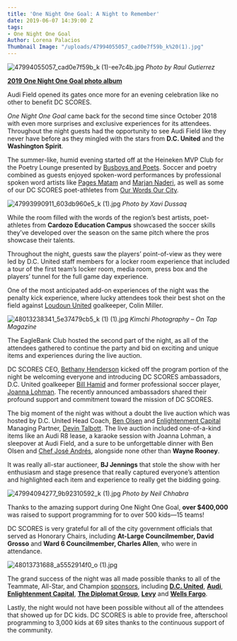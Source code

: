 ```yaml
---
title: 'One Night One Goal: A Night to Remember'
date: 2019-06-07 14:39:00 Z
tags:
- One Night One Goal
Author: Lorena Palacios
Thumbnail Image: "/uploads/47994055057_cad0e7f59b_k%20(1).jpg"
---
```


![47994055057_cad0e7f59b_k (1)-ee7c4b.jpg](/uploads/47994055057_cad0e7f59b_k%20(1)-ee7c4b.jpg)
*Photo by Raul Gutierrez*

**[2019 One Night One Goal photo album](http://bit.ly/ONOG19photos)**

Audi Field opened its gates once more for an evening celebration like no other to benefit DC SCORES.

*One Night One Goal* came back for the second time since October 2018 with even more surprises and exclusive experiences for its attendees. Throughout the night guests had the opportunity to see Audi Field like they never have before as they mingled with the stars from **D.C. United** and the **Washington Spirit**.





The summer-like, humid evening started off at the Heineken MVP Club for the Poetry Lounge presented by [Busboys and Poets](https://www.busboysandpoets.com/). Soccer and poetry combined as guests enjoyed spoken-word performances by professional spoken word artists like [Pages Matam](https://twitter.com/pagesofle) and [Marjan Naderi](https://twitter.com/marjaanxpoetry), as well as some of our DC SCORES poet-athletes from [Our Words Our City](https://smile.amazon.com/dp/B07MX494PW/). 

![47993990911_603db960e5_k (1).jpg](/uploads/47993990911_603db960e5_k%20(1).jpg)
*Photo by Xavi Dussaq*

While the room filled with the words of the region’s best artists, poet-athletes from **Cardozo Education Campus** showcased the soccer skills they’ve developed over the season on the same pitch where the pros showcase their talents.

Throughout the night, guests saw the players’ point-of-view as they were led by D.C. United staff members for a locker room experience that included a tour of the first team’s locker room, media room, press box and the players’ tunnel for the full game day experience. 

One of the most anticipated add-on experiences of the night was the penalty kick experience, where lucky attendees took their best shot on the field against [Loudoun United](https://www.loudoununitedfc.com/) goalkeeper, Colin Miller.

![48013238341_5e37479cb5_k (1) (1).jpg](/uploads/48013238341_5e37479cb5_k%20(1)%20(1).jpg)
*Kimchi Photography – On Tap Magazine*

The EagleBank Club hosted the second part of the night, as all of the attendees gathered to continue the party and bid on exciting and unique items and experiences during the live auction. 

DC SCORES CEO, [Bethany Henderson](https://www.dcscores.org/about-us/leadership/bethany-rubin-henderson) kicked off the program portion of the night be welcoming everyone and introducing DC SCORES ambassadors, D.C. United goalkeeper [Bill Hamid](https://www.dcunited.com/players/bill-hamid) and former professional soccer player, [Joanna Lohman](https://twitter.com/JoannaLohman). The recently announced ambassadors shared their profound support and commitment toward the mission of DC SCORES.

The big moment of the night was without a doubt the live auction which was hosted by D.C. United Head Coach, [Ben Olsen](https://www.dcunited.com/coaches/ben-olsen) and [Enlightenment Capital](www.enlightenment-cap.com/) Managing Partner, [Devin Talbott](http://www.enlightenment-cap.com/people.php).
The live auction included one-of-a-kind items like an Audi R8 lease, a karaoke session with Joanna Lohman, a sleepover at Audi Field, and a sure to be unforgettable dinner with Ben Olsen and [Chef José Andrés](https://twitter.com/chefjoseandres), alongside none other than **Wayne Rooney**.

It was really all-star auctioneer, **BJ Jennings** that stole the show with her enthusiasm and stage presence that really captured everyone’s attention and highlighted each item and experience to really get the bidding going.

![47994094277_9b92310592_k (1).jpg](/uploads/47994094277_9b92310592_k%20(1).jpg)
*Photo by Neil Chhabra*

Thanks to the amazing support during One Night One Goal, **over $400,000** was raised to support programming for to over 500 kids—15 teams!

DC SCORES is very grateful for all of the city government officials that served as Honorary Chairs, including **At-Large Councilmember, David Grosso** and **Ward 6 Councilmember, Charles Allen**, who were in attendance.

![48013731688_a5552914f0_o (1).jpg](/uploads/48013731688_a5552914f0_o%20(1).jpg)

The grand success of the night was all made possible thanks to all of the Teammate, All-Star, and Champion [sponsors](https://onog.dcscores.org/sponsors), including **[D.C. United](https://www.dcunited.com/)**, **[Audi](https://www.audiusa.com/)**, **[Enlightenment Capital](www.enlightenment-cap.com/)**, **[The Diplomat Group](www.thediplomatgroup.com/)**, **[Levy](www.levyrestaurants.com/)** and **[Wells Fargo](https://www.wellsfargo.com/)**. 

Lastly, the night would not have been possible without all of the attendees that showed up for DC kids. DC SCORES is able to provide free, afterschool programming to 3,000 kids at 69 sites thanks to the continuous support of the community.